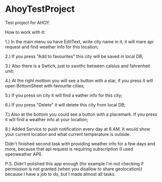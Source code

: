 # AhoyTestProject

Test project for AHOY.

How to work with it:

1.) In the main menu ou have EditText, write city name in it, it will mare api request and find weather info for this location;

2.) If you press "Add to favourites" this city will be saved in local DB;

3.) Also there is a Swtich, just to swothc between calsius and fahrenheit unit;

4.) At the right mottom you will see a button with a star, if you press it will open BottomSheet with favourite cities;

5.) If you press on city it will find a eather info for this city;

6.) If you press "Delete" it will delete this city from local DB;

7.) Also at the bottom you could see a button with a placemark. If you press it will find a weather info at your location;

8.) Added Service to push notification every day at 6 AM. It would show your current location and what current temperature is outside.

Didn't finished second task with providing weather info for a few days and more, because that api request is requiring subscription (I used openweather API).

P.S. Didn't polished this app enough (for example I'm not checking if permission is not granted (when you disallow to share geolocation))
because I have a job to do, but I made almost all tasks.
